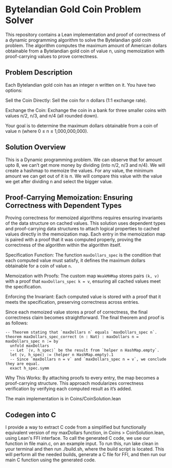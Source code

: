 # Bytelandian Gold Coin Problem Solver

This repository contains a Lean implementation and proof of correctness of a dynamic programming algorithm to solve the Bytelandian gold coin problem. The algorithm computes the maximum amount of American dollars obtainable from a Bytelandian gold coin of value n, using memoization with proof-carrying values to prove correctness.

## Problem Description

Each Bytelandian gold coin has an integer n written on it. You have two options:

Sell the Coin Directly: Sell the coin for n dollars (1:1 exchange rate).

Exchange the Coin: Exchange the coin in a bank for three smaller coins with values n/2, n/3, and n/4 (all rounded down).

Your goal is to determine the maximum dollars obtainable from a coin of value n (where 0 ≤ n ≤ 1,000,000,000).

## Solution Overview

This is a Dynamic programming problem. We can observe that for amount upto 8, we can’t get more money by dividing (into n/2, n/3 and n/4). We will create a hashmap to memoize the values. For any value, the minimum amount we can get out of it is n. We will compare this value with the value we get after dividing n and select the bigger value.

## Proof-Carrying Memoization: Ensuring Correctness with Dependent Types

Proving correctness for memoized algorithms requires ensuring invariants of the data structure on cached values. This solution uses dependent types and proof-carrying data structures to attach logical properties to cached values directly in the memoization map. Each entry in the memoization map is paired with a proof that it was computed properly, proving the correctness of the algorithm within the algorithm itself.

Specification Function: The function `maxDollars_spec` is the condition that each computed value must satisfy, it defines the maximum dollars obtainable for a coin of value `n`.

Memoization with Proofs: The custom map `WeakMHMap` stores pairs `(k, v)` with a proof that `maxDollars_spec k = v`, ensuring all cached values meet the specification.

Enforcing the Invariant: Each computed value is stored with a proof that it meets the specification, preserving correctness across entries.

Since each memoized value stores a proof of correctness, the final correctness claim becomes straightforward. The final theorem and proof is as follows:
```
-- Theorem stating that `maxDollars n` equals `maxDollars_spec n`.
theorem maxDollars_spec_correct (n : Nat) : maxDollars n = maxDollars_spec n := by
  unfold maxDollars
  -- Let `⟨v, h_spec⟩` be the result from `helper n HashMap.empty`.
  let ⟨v, h_spec⟩ := (helper n HashMap.empty).1
  -- Since `maxDollars n = v` and `maxDollars_spec n = v`, we conclude they are equal.
  exact h_spec.symm
```

Why This Works: By attaching proofs to every entry, the map becomes a proof-carrying structure. This approach modularizes correctness verification by verifying each computed result as it’s added.

The main implementation is in Coins/CoinSolution.lean

## Codegen into C

I provide a way to extract C code from a simplified but functionally equivalent version of my maxDollars function, in Coins > CoinSolution.lean, using Lean's FFI interface. To call the generated C code, we use our function in file main.c, on an example input. To run this, run lake clean in your terminal and then run ./build.sh, where the build script is located. This will perform all the needed builds, generate a C file for FFI, and then run our main C function using the generated code.
